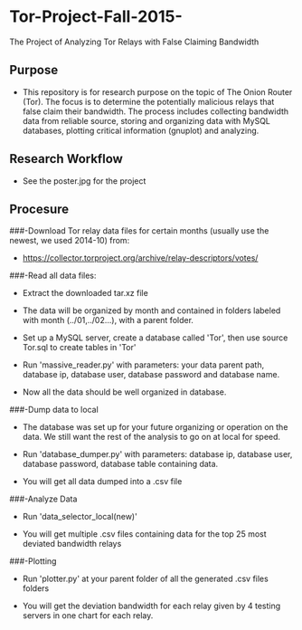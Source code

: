 # Tor-Project-Fall-2015-
The Project of Analyzing Tor Relays with False Claiming Bandwidth

## Purpose
  * This repository is for research purpose on the topic of The Onion Router (Tor).
The focus is to determine the potentially malicious relays that false claim their bandwidth. The process includes collecting bandwidth data from reliable source, storing and organizing data with MySQL databases, plotting critical information (gnuplot) and analyzing.

## Research Workflow
  * See the poster.jpg for the project

## Procesure

###-Download Tor relay data files for certain months (usually use the newest, we used 2014-10) from:
  * https://collector.torproject.org/archive/relay-descriptors/votes/


###-Read all data files:
  
  * Extract the downloaded tar.xz file
  
  * The data will be organized by month and contained in folders labeled with month (../01,../02...), with a parent folder. 

  * Set up a MySQL server, create a database called 'Tor', then use source Tor.sql to create tables in 'Tor'

  * Run 'massive_reader.py' with parameters: your data parent path, database ip, database user, database password and database name.

  * Now all the data should be well organized in database.


###-Dump data to local

  * The database was set up for your future organizing or operation on the data. We still want the rest of the analysis to go on at local for speed.

  * Run 'database_dumper.py' with parameters: database ip, database user, database password, database table containing data.

  * You will get all data dumped into a .csv file


###-Analyze Data

  * Run 'data_selector_local(new)'

  * You will get multiple .csv files containing data for the top 25 most deviated bandwidth relays


###-Plotting

  * Run 'plotter.py' at your parent folder of all the generated .csv files folders
  
  * You will get the deviation bandwidth for each relay given by 4 testing servers in one chart for each relay.





